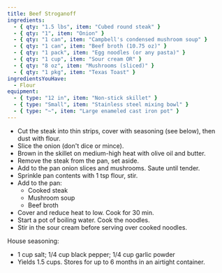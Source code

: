 ```yaml
---
title: Beef Stroganoff
ingredients:
  - { qty: "1.5 lbs", item: "Cubed round steak" }
  - { qty: "1", item: "Onion" }
  - { qty: "1 can", item: "Campbell's condensed mushroom soup" }
  - { qty: "1 can", item: "Beef broth (10.75 oz)" }
  - { qty: "1 pack", item: "Egg noodles (or any pasta)" }
  - { qty: "1 cup", item: "Sour cream OR" }
  - { qty: "8 oz", item: "Mushrooms (sliced)" }
  - { qty: "1 pkg", item: "Texas Toast" }
ingredientsYouHave:
  - Flour
equipment:
  - { type: "12 in", item: "Non-stick skillet" }
  - { type: "Small", item: "Stainless steel mixing bowl" }
  - { type: "~", item: "Large enameled cast iron pot" }
---
```


- Cut the steak into thin strips, cover with seasoning (see below), then dust with flour.
- Slice the onion (don't dice or mince).
- Brown in the skillet on medium-high heat with olive oil and butter.
- Remove the steak from the pan, set aside.
- Add to the pan onion slices and mushrooms. Saute until tender.
- Sprinkle pan contents with 1 tsp flour, stir.
- Add to the pan:
  - Cooked steak
  - Mushroom soup
  - Beef broth
- Cover and reduce heat to low. Cook for 30 min.
- Start a pot of boiling water. Cook the noodles.
- Stir in the sour cream before serving over cooked noodles.

House seasoning:
- 1 cup salt; 1/4 cup black pepper; 1/4 cup garlic powder
- Yields 1.5 cups. Stores for up to 6 months in an airtight container.
